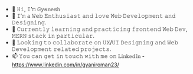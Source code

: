 - 👋 𝙷𝚒, 𝙸’𝚖 𝔾𝕪𝕒𝕟𝕖𝕤𝕙
- 👀 𝙸’𝚖 𝚊 𝚆𝚎𝚋 𝙴𝚗𝚝𝚑𝚞𝚜𝚒𝚊𝚜𝚝 𝚊𝚗𝚍 𝚕𝚘𝚟𝚎 𝚆𝚎𝚋 𝙳𝚎𝚟𝚎𝚕𝚘𝚙𝚖𝚎𝚗𝚝 𝚊𝚗𝚍 𝙳𝚎𝚜𝚒𝚐𝚗𝚒𝚗𝚐.
- 🌱 𝙲𝚞𝚛𝚛𝚎𝚗𝚝𝚕𝚢 𝚕𝚎𝚊𝚛𝚗𝚒𝚗𝚐 𝚊𝚗𝚍 𝚙𝚛𝚊𝚌𝚝𝚒𝚌𝚒𝚗𝚐 𝚏𝚛𝚘𝚗𝚝𝚎𝚗𝚍 𝚆𝚎𝚋 𝙳𝚎𝚟, 𝙼𝙴𝚁𝙽 𝚜𝚝𝚊𝚌𝚔 𝚒𝚗 𝚙𝚊𝚛𝚝𝚒𝚌𝚞𝚕𝚊𝚛.
- 💞️ 𝙻𝚘𝚘𝚔𝚒𝚗𝚐 𝚝𝚘 𝚌𝚘𝚕𝚕𝚊𝚋𝚘𝚛𝚊𝚝𝚎 𝚘𝚗 𝚄𝚇/𝚄𝙸 𝙳𝚎𝚜𝚒𝚐𝚗𝚒𝚗𝚐 𝚊𝚗𝚍 𝚆𝚎𝚋 𝙳𝚎𝚟𝚎𝚕𝚘𝚙𝚖𝚎𝚗𝚝 𝚛𝚎𝚕𝚊𝚝𝚎𝚍 𝚙𝚛𝚘𝚓𝚎𝚌𝚝𝚜.
- 📫 𝚈𝚘𝚞 𝚌𝚊𝚗 𝚐𝚎𝚝 𝚒𝚗 𝚝𝚘𝚞𝚌𝚑 𝚠𝚒𝚝𝚑 𝚖𝚎 𝚘𝚗 𝕃𝕚𝕟𝕜𝕖𝕕𝕀𝕟 - https://www.linkedin.com/in/gyaniroman23/
<!---
GyaniRoman23/GyaniRoman23 is a ✨ special ✨ repository because its `README.md` (this file) appears on your GitHub profile.
You can click the Preview link to take a look at your changes.
--->
